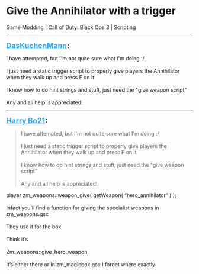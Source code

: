 # Give the Annihilator with a trigger
Game Modding | Call of Duty: Black Ops 3 | Scripting

---
<strong style="font-size: 1.4em;"><span style="text-decoration: underline;text-decoration-color: #34a7f9;"><span style="color:#34a7f9;">DasKuchenMann</span></span>:</strong>

<p>I have attempted, but I&#39;m not quite sure what I&#39;m doing :/<br /><br />I just need a static trigger script to properly give players the Annihilator when they walk up and press F on it<br /><br />I know how to do hint strings and stuff, just need the &quot;give weapon script&quot;<br /><br />Any and all help is appreciated!</p>

---
<strong style="font-size: 1.4em;"><span style="text-decoration: underline;text-decoration-color: #34a7f9;"><span style="color:#34a7f9;">Harry Bo21</span></span>:</strong>

<p><blockquote>I have attempted, but I&#39;m not quite sure what I&#39;m doing :/<br /><br />I just need a static trigger script to properly give players the Annihilator when they walk up and press F on it<br /><br />I know how to do hint strings and stuff, just need the &quot;give weapon script&quot;<br /><br />Any and all help is appreciated!<br /></blockquote>player zm_weapons::weapon_give( getWeapon( “hero_annihilator” ) );<br /><br />Infact you’ll find a function for giving the specialist weapons in zm_weapons.gsc<br /><br />They use it for the box<br /><br />Think it’s<br /><br />Zm_weapons::give_hero_weapon<br /><br />It’s either there or in zm_magicbox.gsc I forget where exactly</p>
